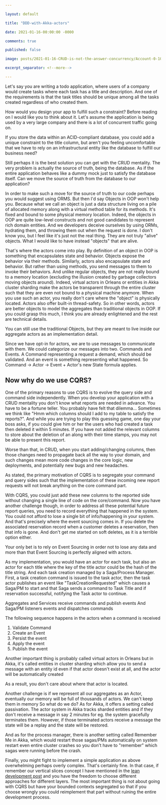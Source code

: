 ```yaml
---

layout: default

title: "DDD-with-Akka-actors"

date: 2021-01-16-00:00:00 -0000

comments: true

published: false

image: posts/2021-01-16-CRUD-is-not-the-answer-concurrency/Account-0-100.png

excerpt_separator: <!--more-->

---
```


Let's say you are writing a todo application, where users of a company would create tasks where each task has a title and description. And one of the requirements is that the task titles should be unique among all the tasks created regardless of who created them.

How would you design your app to fulfill such a constraint? Before reading on I would like you to think about it. Let's assume the application is being used by a
very large company and there is a lot of concurrent traffic going on. 

If you store the data within an ACID-compliant database, you could add a unique constraint to the title column, but aren't you feeling uncomfortable that we have to rely on an infrastructural entity like the database to fulfill our business need?

Still perhaps it is the best solution you can get with the CRUD mentality.
The very problem is actually the source of truth, being the database.
As if the entire application behaves like a dummy mock just to satisfy the database itself.  Can we move the source of truth from the database to our application?

In order to make such a move for the source of truth to our code perhaps you would suggest using ORMS. But then I'd say Objects in OOP  won't help you. Because what we call an object is just a data structure living on a pile of allocated memory along with a virtual method table for its methods. It's fixed and bound to some physical memory location. Indeed, the objects in OOP are quite low-level constructs and not good candidates to represent rich domain entities.
And we developers deceive ourselves by using ORMs, hydrating them, and throwing them out when the request is done. I don't know you, but I feel like it's just not the real thing. They are not truly "alive"
objects. What I would like to have instead "objects" that are alive.

That's where the actors come into play. By definition of an object in OOP is something that encapsulates state and behavior. Objects expose the behavior via their methods. Similarly, actors also encapsulate state and behavior. But rather than using methods, you send messages to them to invoke their behaviors.
And unlike regular objects, they are not really bound to a memory location (excluding the illusion created by garbage collectors moving objects around). Indeed, virtual actors in Orleans or entities in Akka cluster sharding make the actors be transparent through the entire cluster such that they are even not bound to a physical machine anymore. When you use such an actor, you really don't care where the "object" is physically located. Actors also offer built-in thread-safety. So in other words, actors are better objects to model the aggregates than traditional objects in OOP. If you could grasp this much, I think you are already enlightened and the rest are technical details.

You can still use the traditional Objects, but they are meant to live inside our aggregate actors as an implementation detail.


Since we have opt-in for actors, we are to use messages to communicate with them. We could categorize our messages into two. Commands and Events.
A Command representing a request a demand, which should be validated. And an event is something representing what happened.
So Command -> Actor -> Event + Actor's new State formula applies.

## Now why do we use CQRS?

One of the primary reasons to use CQRS is to evolve the query side and command side independently. When you develop your application with a CRUD mentality you don't know what reports are needed in advance. You have to be a fortune teller.
You probably have felt that dilemma... Sometimes we think like "Hmm which columns should I add to my table to satisfy the reports?". And while you are trying to play this guessing game, one day your boss asks, if you could give him or her the users who had created a task then deleted it within 5 minutes. If you have not added the relevant columns to store about the deletion of an along with their time stamps, you may not be able to present this report.

Worse than that, in CRUD, when you start adding/changing columns, then those changes need to propagate back all the way to your domain, and such changes mean more code changes in the core logic, new deployments, and potentially new bugs and new headaches.

As stated, the primary motivation of CQRS is to segregate your command and query sides such that the implementation of these incoming new report requests will not break anything on the core command part.

With CQRS, you could just add these new columns to the reported side without changing a single line of code on the core/command.
Now you have another challenge though, in order to address all these potential future report queries, you need to record everything that happened in the system.
You could not afford to lose a single bit of info/happening in your system.
And that's precisely where the event sourcing comes in.
If you delete the associated reservation record when a customer deletes a reservation, then that info is gone. And don't get me started on soft deletes, as it is a terrible option either.

Your only bet is to rely on Event Sourcing in order not to lose any data and more than that Event Sourcing is perfectly aligned with actors.

As my implementation, you would have an actor for each task, but also an actor for each title where the key of the title actor could be the hash of the title string. And each task creation managed by a Saga/Process Manager. First, a task creation command is issued to the task actor, then the task actor publishes an event like "TaskCreationRequested" which causes a Saga/PM to start and that Saga sends a command to Task Title and if reservation successful, notifying the Task actor to 
continue.

Aggregates and Services receive commands and publish events And Saga/PM listeners events and dispatches commands

The following sequence happens in the actors when a command is received

1. Validate Command
2. Create an Event
3. Persist the event
4. Apply the event
5. Publish the event

Another important thing is probably called virtual actors in Orleans but in Akka, it's called entities in cluster sharding
which allow you to send a message with an entity id even if that actor doesn't exist at all, and the actor will be automatically created 

As a result, you don't care about where that actor is located.

Another challenge is if we represent all our aggregates as an Actor, eventually our memory will be full of thousands of actors. We can't keep them in memory
So what do we do?
As for Akka, it offers a setting called passivation. The actor system in Akka tracks sharded entities and if they don't receive a message in say 2 minutes for eg. the system gracefully terminates them. However, if those terminated actors receive a message the state will be a replay and the state will be restored.

And as for the process manager, there is another setting called Remember Me in Akka, which would restart those sagas/PMs automatically on system restart even entire cluster crashes so you don't have to "remember" which sagas were running before the crash.

Finally, you might fight to implement a simple application as above overwhelming perhaps overly complex. That's certainly fine. In that case, if remember our vertical slices concept I have mentioned in the [lean development post](https://onurgumus.github.io/2020/12/21/your-domain-driven-project-Lean-software-development.html) and you have the freedom to choose different approaches for different layers. The most important thing is not about going with CQRS but have your bounded contexts segregated so that if you choose wrongly you could reimplement that part without 
ruining the entire development process.
